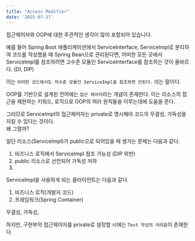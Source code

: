 ```yaml
---
title: "Access Modifier"
date: '2025-07-17'
---
```


접근제어자와 OOP에 대한 주관적인 생각이 많이 포함되어 있습니다.

예를 들어 Spring Boot 애플리케이션에서 ServiceInterface, ServiceImpl로 분리하여 코드를 작성했을 때 Spring Bean으로 관리된다면, 어떠한 모든 곳에서 ServiceImpl를 참조하려면 고수준 모듈인 ServiceInterface를 참조하는 것이 올바르다. (DI, DIP) 

이는 `어떠한 코드에서도 저수준 모듈인 ServiceImpl을 참조하면 안된다.` 라는 말이다. 

OOP를 기반으로 설계된 언어에는 `접근 제어자`라는 개념이 존재한다. 이는 리소스의 접근을 제한하는 키워드, 로직으로 OOP의 여러 원칙들을 이루는데에 도움을 준다.

그러므로 ServiceImpl의 접근제어자는 private로 명시해야 코드의 무결성, 가독성을 지킬 수 있다는 것이다. <br/> 
왜 그럴까?

일단 리소스(ServiceImpl)가 public으로 되어있을 때 생가는 문제는 다음과 같다.
1. 비즈니스 로직에서 ServiceImpl 참조 가능성 (DIP 위반)
2. public 리소스로 선언되어 가독성 저하
3. 

ServiceImpl을 사용하게 되는 클라이언트는 다음과 같다.
1. 비즈니스 로직(개발자 코드)
2. 프레임워크(Spring Container)

무결성, 가독성, 

하지만, 구현부의 접근제어자를 private로 설정할 시에는 `Test 작성의 어려움`이 존재한다. 